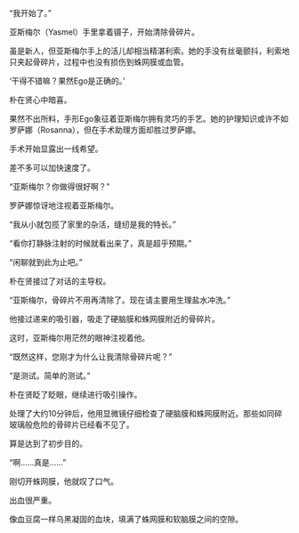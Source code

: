 “我开始了。”

亚斯梅尔（Yasmel）手里拿着镊子，开始清除骨碎片。

虽是新人，但亚斯梅尔手上的活儿却相当精湛利索。她的手没有丝毫颤抖，利索地只夹起骨碎片，过程中也没有损伤到蛛网膜或血管。

‘干得不错嘛？果然Ego是正确的。’

朴在贤心中暗喜。

果然不出所料，手形Ego象征着亚斯梅尔拥有灵巧的手艺。她的护理知识或许不如罗萨娜（Rosanna），但在手术助理方面却胜过罗萨娜。

手术开始显露出一线希望。

差不多可以加快速度了。

“亚斯梅尔？你做得很好啊？”

罗萨娜惊讶地注视着亚斯梅尔。

“我从小就包揽了家里的杂活，缝纫是我的特长。”

“看你打静脉注射的时候就看出来了，真是超乎预期。”

“闲聊就到此为止吧。”

朴在贤接过了对话的主导权。

“亚斯梅尔，骨碎片不用再清除了。现在请主要用生理盐水冲洗。”

他接过递来的吸引器，吸走了硬脑膜和蛛网膜附近的骨碎片。

这时，亚斯梅尔用茫然的眼神注视着他。

“既然这样，您刚才为什么让我清除骨碎片呢？”

“是测试。简单的测试。”

朴在贤眨了眨眼，继续进行吸引操作。

处理了大约10分钟后，他用显微镜仔细检查了硬脑膜和蛛网膜附近。那些如同碎玻璃般危险的骨碎片已经看不见了。

算是达到了初步目的。

“啊……真是……”

刚切开蛛网膜，他就叹了口气。

出血很严重。

像血豆腐一样乌黑凝固的血块，填满了蛛网膜和软脑膜之间的空隙。